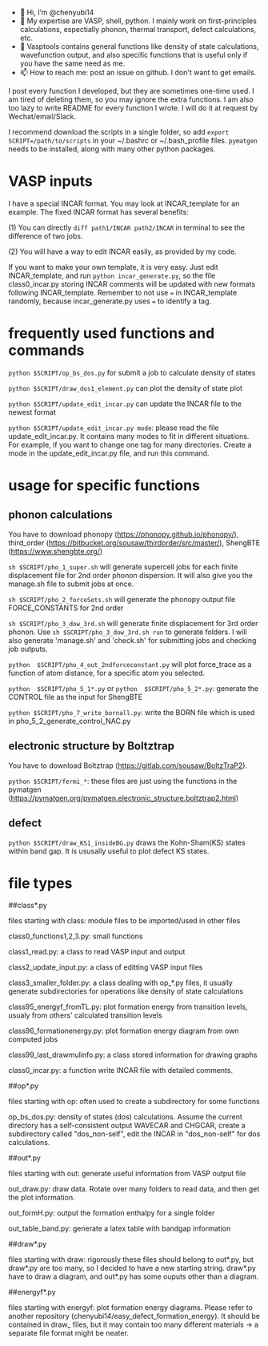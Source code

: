 - 👋 Hi, I’m @chenyubi14
- 👀 My expertise are VASP, shell, python. I mainly work on first-principles calculations, espectially phonon, thermal transport, defect calculations, etc.
- 🌱 Vasptools contains general functions like density of state calculations, wavefunction output, and also specific functions that is useful only if you have the same need as me.
- 📫 How to reach me: post an issue on github. I don't want to get emails.

<!---
chenyubi14/chenyubi14 is a ✨ special ✨ repository because its `README.md` (this file) appears on your GitHub profile.
You can click the Preview link to take a look at your changes.
--->

I post every function I developed, but they are sometimes one-time used. I am tired of deleting them, so you may ignore the extra functions. I am also too lazy to write README for every function I wrote. I will do it at request by Wechat/email/Slack.

I recommend download the scripts in a single folder, so add `export SCRIPT=/path/to/scripts` in your ~/.bashrc or ~/.bash_profile files. `pymatgen` needs to be installed, along with many other python packages.

# VASP inputs
I have a special INCAR format. You may look at INCAR_template for an example. The fixed INCAR format has several benefits: 

(1) You can directly `diff path1/INCAR path2/INCAR` in terminal to see the difference of two jobs.

(2) You will have a way to edit INCAR easily, as provided by my code.

If you want to make your own template, it is very easy. Just edit INCAR_template, and run `python incar_generate.py`, so the file class0_incar.py storing INCAR comments will be updated with new formats following INCAR_template. Remember to not use `=` in INCAR_template randomly, because incar_generate.py uses `=` to identify a tag.

# frequently used functions and commands

`python $SCRIPT/op_bs_dos.py` for submit a job to calculate density of states

`python $SCRIPT/draw_dos1_element.py` can plot the density of state plot

`python $SCRIPT/update_edit_incar.py` can update the INCAR file to the newest format

`python $SCRIPT/update_edit_incar.py mode`: please read the file update_edit_incar.py. It contains many modes to fit in different situations. 
For example, if you want to change one tag for many directories. Create a mode in the update_edit_incar.py file, and run this command.

# usage for specific functions

## phonon calculations 
You have to download phonopy (https://phonopy.github.io/phonopy/), third_order (https://bitbucket.org/sousaw/thirdorder/src/master/), ShengBTE (https://www.shengbte.org/)

`sh $SCRIPT/pho_1_super.sh` will generate supercell jobs for each finite displacement file for 2nd order phonon dispersion. It will also give you the manage.sh file to submit jobs at once.

`sh $SCRIPT/pho_2_forceSets.sh` will generate the phonopy output file FORCE_CONSTANTS for 2nd order

`sh $SCRIPT/pho_3_dow_3rd.sh` will generate finite displacement for 3rd order phonon. Use `sh $SCRIPT/pho_3_dow_3rd.sh run` to generate folders.  I will also generate 'manage.sh' and 'check.sh' for submitting jobs and checking job outputs.

`python  $SCRIPT/pho_4_out_2ndforceconstant.py` will plot force_trace as a function of atom distance, for a specific atom you selected.

`python  $SCRIPT/pho_5_1*.py` or `python  $SCRIPT/pho_5_2*.py`: generate the CONTROL file as the input for ShengBTE

`python $SCRIPT/pho_7_write_bornall.py`: write the BORN file which is used in pho_5_2_generate_control_NAC.py

## electronic structure by Boltztrap
You have to download Boltztrap (https://gitlab.com/sousaw/BoltzTraP2).

`python $SCRIPT/fermi_*`: these files are just using the functions in the pymatgen (https://pymatgen.org/pymatgen.electronic_structure.boltztrap2.html)

## defect
`python $SCRIPT/draw_KS1_insideBG.py` draws the Kohn-Sham(KS) states within band gap. It is ususally useful to plot defect KS states.

# file types

##class*.py 

files starting with class: module files to be imported/used in other files

  class0_functions1,2,3.py: small functions

  class1_read.py: a class to read VASP input and output

  class2_update_input.py: a class of editting VASP input files

  class3_smaller_folder.py: a class dealing with op_*.py files, it usually generate subdirectories for operations like density of state calculations

  class95_energyf_fromTL.py: plot formation energy from transition levels, usualy from others' calculated transition levels

  class96_formationenergy.py: plot formation energy diagram from own computed jobs

  class99_last_drawmulinfo.py: a class stored information for drawing graphs

  class0_incar.py: a function write INCAR file with detailed comments.


##op*.py 

files starting with op: often used to create a subdirectory for some functions

  op_bs_dos.py: density of states (dos) calculations. Assume the current directory has a self-consistent output WAVECAR and CHGCAR, create a subdirectory called "dos_non-self", edit the INCAR in "dos_non-self" for dos calculations.


##out*.py 

files starting with out: generate useful information from VASP output file

  out_draw.py: draw data. Rotate over many folders to read data, and then get the plot information.

  out_formH.py: output the formation enthalpy for a single folder

  out_table_band.py: generate a latex table with bandgap information


##draw*.py

files starting with draw: rigorously these files should belong to out*.py, but draw*.py are too many, so I decided to have a new starting string. draw*.py have to draw a diagram, and out*.py has some ouputs other than a diagram.


##energyf*.py

files starting with energyf: plot formation energy diagrams. Please refer to another repository (chenyubi14/easy_defect_formation_energy). It should be contained in draw_ files, but it may contain too many different materials -> a separate file format might be neater.
